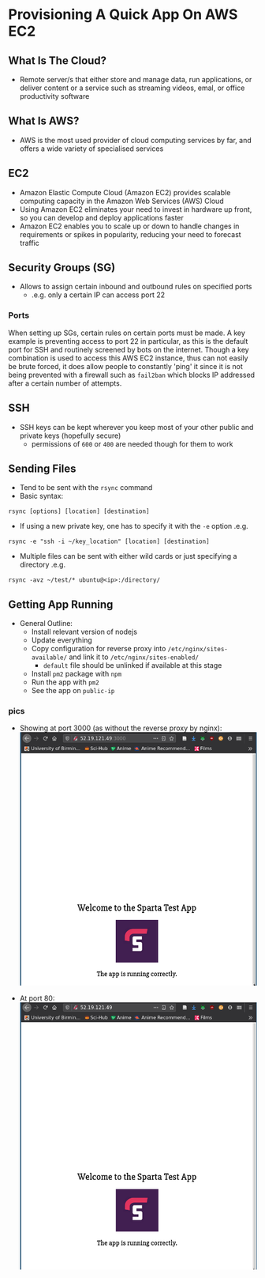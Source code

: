 # Provisioning A Quick App On AWS EC2

## What Is The Cloud?

* Remote server/s that either store and manage data, run applications, or deliver content or a service such as streaming videos, emal, or office productivity software

## What Is AWS?

* AWS is the most used provider of cloud computing services by far, and offers a wide variety of specialised services

## EC2

* Amazon Elastic Compute Cloud (Amazon EC2) provides scalable computing capacity in the Amazon Web Services (AWS) Cloud
* Using Amazon EC2 eliminates your need to invest in hardware up front, so you can develop and deploy applications faster
* Amazon EC2 enables you to scale up or down to handle changes in requirements or spikes in popularity, reducing your need to forecast traffic

## Security Groups (SG)

* Allows to assign certain inbound and outbound rules on specified ports
	* .e.g. only a certain IP can access port 22

### Ports

When setting up SGs, certain rules on certain ports must be made. A key example is preventing access to port 22 in particular, as this is the default port for SSH and routinely screened by bots on the internet. Though a key combination is used to access this AWS EC2 instance, thus can not easily be brute forced, it does allow people to constantly 'ping' it since it is not being prevented with a firewall such as `fail2ban` which blocks IP addressed after a certain number of attempts.

## SSH

* SSH keys can be kept wherever you keep most of your other public and private keys (hopefully secure)
	* permissions of `600` or `400` are needed though for them to work

## Sending Files

* Tend to be sent with the `rsync` command
* Basic syntax:
```
rsync [options] [location] [destination]
```
* If using a new private key, one has to specify it with the `-e` option .e.g.
```
rsync -e "ssh -i ~/key_location" [location] [destination]
```
* Multiple files can be sent with either wild cards or just specifying a directory .e.g.
```
rsync -avz ~/test/* ubuntu@<ip>:/directory/
```

## Getting App Running

* General Outline:
	* Install relevant version of nodejs
	* Update everything
	* Copy configuration for reverse proxy into `/etc/nginx/sites-available/` and link it to `/etc/nginx/sites-enabled/`
		* `default` file should be unlinked if available at this stage
	* Install `pm2` package with `npm`
	* Run the app with `pm2`
	* See the app on `public-ip`

### pics

* Showing at port 3000 (as without the reverse proxy by nginx):
![](images/Port-3000.png)

* At port 80:
![](images/Port-80.png)
